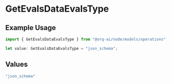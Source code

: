 # GetEvalsDataEvalsType

## Example Usage

```typescript
import { GetEvalsDataEvalsType } from "@orq-ai/node/models/operations";

let value: GetEvalsDataEvalsType = "json_schema";
```

## Values

```typescript
"json_schema"
```